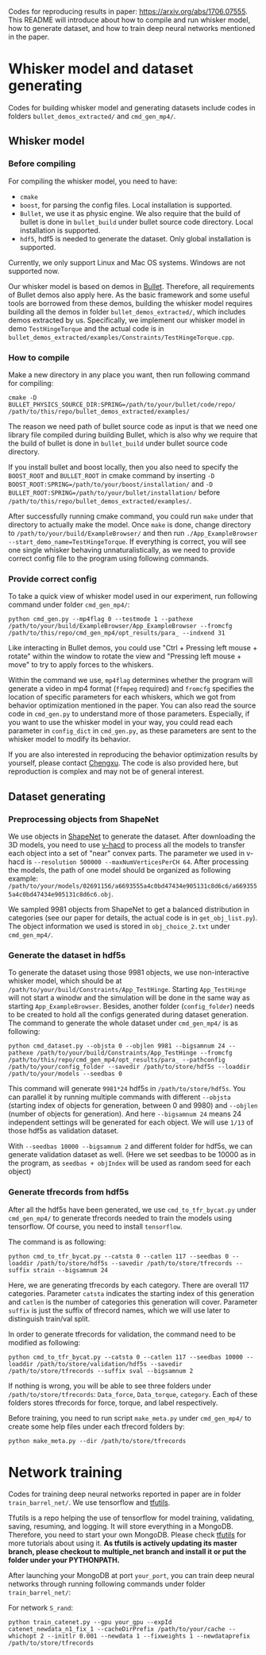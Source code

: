 Codes for reproducing results in paper: https://arxiv.org/abs/1706.07555. 
This README will introduce about how to compile and run whisker model, how to generate dataset, and how to train deep neural networks mentioned in the paper.

# Whisker model and dataset generating

Codes for building whisker model and generating datasets include codes in folders `bullet_demos_extracted/` and `cmd_gen_mp4/`.

## Whisker model

### Before compiling

For compiling the whisker model, you need to have:

- `cmake`
- `boost`, for parsing the config files. Local installation is supported.
- `Bullet`, we use it as physic engine. We also require that the build of bullet is done in `bullet_build` under bullet source code directory. Local installation is supported.
- `hdf5`, hdf5 is needed to generate the dataset. Only global installation is supported.

Currently, we only support Linux and Mac OS systems. Windows are not supported now.

Our whisker model is based on demos in [Bullet](https://github.com/bulletphysics/bullet3). Therefore, all requirements of Bullet demos also apply here.
As the basic framework and some useful tools are borrowed from these demos, building the whisker model requires building all the demos in folder `bullet_demos_extracted/`, which includes demos extracted by us.
Specifically, we implement our whisker model in demo `TestHingeTorque` and the actual code is in `bullet_demos_extracted/examples/Constraints/TestHingeTorque.cpp`.

### How to compile

Make a new directory in any place you want, then run following command for compiling: 

```
cmake -D BULLET_PHYSICS_SOURCE_DIR:SPRING=/path/to/your/bullet/code/repo/ /path/to/this/repo/bullet_demos_extracted/examples/
```

The reason we need path of bullet source code as input is that we need one library file compiled during building Bullet, which is also why we require that the build of bullet is done in `bullet_build` under bullet source code directory.

If you install bullet and boost locally, then you also need to specify the `BOOST_ROOT` and `BULLET_ROOT` in cmake command by inserting `-D BOOST_ROOT:SPRING=/path/to/your/boost/installation/` and `-D BULLET_ROOT:SPRING=/path/to/your/bullet/installation/` before `/path/to/this/repo/bullet_demos_extracted/examples/`.

After successfully running cmake command, you could run `make` under that directory to actually make the model.
Once `make` is done, change directory to `/path/to/your/build/ExampleBrowser/` and then run `./App_ExampleBrowser --start_demo_name=TestHingeTorque`. 
If everything is correct, you will see one single whisker behaving unnaturalistically, as we need to provide correct config file to the program using following commands. 

### Provide correct config

To take a quick view of whisker model used in our experiment, run following command under folder `cmd_gen_mp4/`: 

```
python cmd_gen.py --mp4flag 0 --testmode 1 --pathexe /path/to/your/build/ExampleBrowser/App_ExampleBrowser --fromcfg /path/to/this/repo/cmd_gen_mp4/opt_results/para_ --indxend 31
```

Like interacting in Bullet demos, you could use "Ctrl + Pressing left mouse + rotate" within the window to rotate the view and "Pressing left mouse + move" to try to apply forces to the whiskers.

Within the command we use, `mp4flag` determines whether the program will generate a video in mp4 format (`ffmpeg` required) and `fromcfg` specifies the location of specific parameters for each whiskers, which we got from behavior optimization mentioned in the paper.
You can also read the source code in `cmd_gen.py` to understand more of those parameters. 
Especially, if you want to use the whisker model in your way, you could read each parameter in `config_dict` in `cmd_gen.py`, as these parameters are sent to the whisker model to modify its behavior.

If you are also interested in reproducing the behavior optimization results by yourself, please contact [Chengxu](mailto:chengxuz@stanford.edu). The code is also provided here, but reproduction is complex and may not be of general interest.

## Dataset generating

### Preprocessing objects from ShapeNet

We use objects in [ShapeNet](https://www.shapenet.org/) to generate the dataset.
After downloading the 3D models, you need to use [v-hacd](https://github.com/kmammou/v-hacd) to process all the models to transfer each object into a set of "near" convex parts.
The parameter we used in v-hacd is `--resolution 500000 --maxNumVerticesPerCH 64`.
After processing the models, the path of one model should be organized as following example: `/path/to/your/models/02691156/a6693555a4c0bd47434e905131c8d6c6/a6693555a4c0bd47434e905131c8d6c6.obj`.

We sampled 9981 objects from ShapeNet to get a balanced distribution in categories (see our paper for details, the actual code is in `get_obj_list.py`). 
The object information we used is stored in `obj_choice_2.txt` under `cmd_gen_mp4/`.

### Generate the dataset in hdf5s

To generate the dataset using those 9981 objects, we use non-interactive whisker model, which should be at `/path/to/your/build/Constraints/App_TestHinge`. Starting `App_TestHinge` will not start a winodw and the simulation will be done in the same way as starting `App_ExampleBrowser`. Besides, another folder (`config_folder`) needs to be created to hold all the configs generated during dataset generation. The command to generate the whole dataset under `cmd_gen_mp4/` is as following:

```
python cmd_dataset.py --objsta 0 --objlen 9981 --bigsamnum 24 --pathexe /path/to/your/build/Constraints/App_TestHinge --fromcfg /path/to/this/repo/cmd_gen_mp4/opt_results/para_ --pathconfig /path/to/your/config_folder --savedir /path/to/store/hdf5s --loaddir /path/to/your/models --seedbas 0
```

This command will generate `9981*24` hdf5s in `/path/to/store/hdf5s`. 
You can parallel it by running multiple commands with different `--objsta` (starting index of objects for generation, between 0 and 9980) and `--objlen` (number of objects for generation). 
And here `--bigsamnum 24` means 24 independent settings will be generated for each object.
We will use `1/13` of those hdf5s as validation dataset.

With `--seedbas 10000 --bigsamnum 2` and different folder for hdf5s, we can generate validation dataset as well. (Here we set seedbas to be 10000 as in the program, as `seedbas + objIndex` will be used as random seed for each object) 

### Generate tfrecords from hdf5s

After all the hdf5s have been generated, we use `cmd_to_tfr_bycat.py` under `cmd_gen_mp4/` to generate tfrecords needed to train the models using tensorflow.
Of course, you need to install `tensorflow`.

The command is as following:

```
python cmd_to_tfr_bycat.py --catsta 0 --catlen 117 --seedbas 0 --loaddir /path/to/store/hdf5s --savedir /path/to/store/tfrecords --suffix strain --bigsamnum 24
```

Here, we are generating tfrecords by each category. There are overall 117 categories. 
Parameter `catsta` indicates the starting index of this generation and `catlen` is the number of categories this generation will cover. 
Parameter `suffix` is just the suffix of tfrecord names, which we will use later to distinguish train/val split.

In order to generate tfrecords for validation, the command need to be modified as following:

```
python cmd_to_tfr_bycat.py --catsta 0 --catlen 117 --seedbas 10000 --loaddir /path/to/store/validation/hdf5s --savedir /path/to/store/tfrecords --suffix sval --bigsamnum 2
```

If nothing is wrong, you will be able to see three folders under `/path/to/store/tfrecords`: `Data_force`, `Data_torque`, `category`. 
Each of these folders stores tfrecords for force, torque, and label respectively.

Before training, you need to run script `make_meta.py` under `cmd_gen_mp4/` to create some help files under each tfrecord folders by:

```
python make_meta.py --dir /path/to/store/tfrecords
```

# Network training

Codes for training deep neural networks reported in paper are in folder `train_barrel_net/`. We use tensorflow and [tfutils](https://github.com/neuroailab/tfutils).

Tfutils is a repo helping the use of tensorflow for model training, validating, saving, resuming, and logging.
It will store everything in a MongoDB.
Therefore, you need to start your own MongoDB.
Please check [tfutils](https://github.com/neuroailab/tfutils) for more tutorials about using it.
__As tfutils is actively updating its master branch, please checkout to multiple_net branch and install it or put the folder under your PYTHONPATH.__

After launching your MongoDB at port `your_port`, you can train deep neural networks through running following commands under folder `train_barrel_net/`:

For network `S_rand`:

```
python train_catenet.py --gpu your_gpu --expId catenet_newdata_n1_fix_1 --cacheDirPrefix /path/to/your/cache --whichopt 2 --initlr 0.001 --newdata 1 --fixweights 1 --newdataprefix /path/to/store/tfrecords
```
